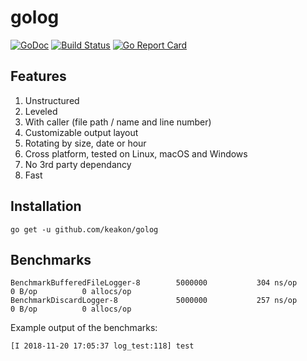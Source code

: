# golog
[![GoDoc](https://godoc.org/github.com/keakon/golog?status.svg)](https://godoc.org/github.com/keakon/golog)
[![Build Status](https://www.travis-ci.org/keakon/golog.svg?branch=master)](https://www.travis-ci.org/keakon/golog)
[![Go Report Card](https://goreportcard.com/badge/github.com/keakon/golog)](https://goreportcard.com/report/github.com/keakon/golog)

## Features

1. Unstructured
2. Leveled
3. With caller (file path / name and line number)
4. Customizable output layout
5. Rotating by size, date or hour
6. Cross platform, tested on Linux, macOS and Windows
7. No 3rd party dependancy
8. Fast

## Installation

```
go get -u github.com/keakon/golog
```

## Benchmarks

```
BenchmarkBufferedFileLogger-8   	 5000000	       304 ns/op	       0 B/op	       0 allocs/op
BenchmarkDiscardLogger-8        	 5000000	       257 ns/op	       0 B/op	       0 allocs/op
```

Example output of the benchmarks:
```
[I 2018-11-20 17:05:37 log_test:118] test
```
